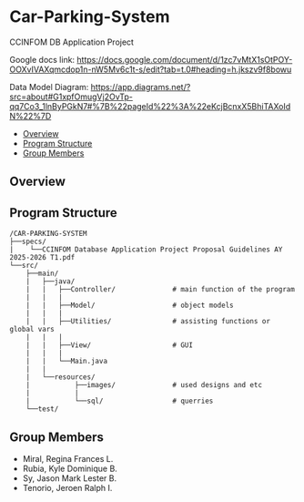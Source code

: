 # Car-Parking-System

CCINFOM DB Application Project

Google docs link:
https://docs.google.com/document/d/1zc7vMtX1sOtPOY-OOXvIVAXqmcdop1n-nW5Mv6c1t-s/edit?tab=t.0#heading=h.jkszv9f8bowu

Data Model Diagram:
https://app.diagrams.net/?src=about#G1xpfOmugVj2OvTp-qq7Co3_1lnByPGkN7#%7B%22pageId%22%3A%22eKcjBcnxX5BhiTAXoIdN%22%7D


- [Overview](#overview)
- [Program Structure](#program-structure)
- [Group Members](#group-members)

## Overview


## Program Structure
```
/CAR-PARKING-SYSTEM
├──specs/
|    └──CCINFOM Database Application Project Proposal Guidelines AY 2025-2026 T1.pdf 
└──src/
    ├──main/
    |   ├──java/
    |   |   ├──Controller/              # main function of the program
    |   |   |
    |   |   ├──Model/                   # object models
    |   |   |
    |   |   ├──Utilities/               # assisting functions or global vars
    |   |   |
    |   |   ├──View/                    # GUI
    |   |   |
    |   |   └──Main.java     
    |   |
    |   └──resources/
    |           ├──images/              # used designs and etc
    |           |
    |           └──sql/                 # querries
    └──test/
```

## Group Members
- Miral, Regina Frances L. 
- Rubia, Kyle Dominique B.
- Sy, Jason Mark Lester B.
- Tenorio, Jeroen Ralph I.